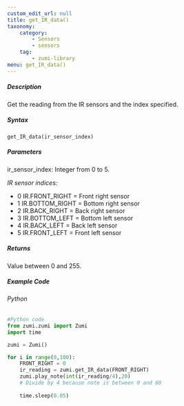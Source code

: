 ```yaml
---
custom_edit_url: null
title: get_IR_data()
taxonomy:
    category:
        - Sensors
        - sensors
    tag:
        - zumi-library
menu: get_IR_data()
---
```


##### Description
Get the reading from the IR sensors and the index specified. 

##### Syntax
```get_IR_data(ir_sensor_index)```<br />

##### Parameters
ir_sensor_index: Integer from 0 to 5.

*IR sensor indices:*
*  0  IR.FRONT_RIGHT = Front right sensor
*  1  IR.BOTTOM_RIGHT = Bottom right sensor
*  2  IR.BACK_RIGHT = Back right sensor
*  3  IR.BOTTOM_LEFT = Bottom left sensor
*  4  IR.BACK_LEFT = Back left sensor
*  5  IR.FRONT_LEFT = Front left sensor

##### Returns
Value between 0 and 255.

##### Example Code
###### Python
```python
#Python code
from zumi.zumi import Zumi
import time

zumi = Zumi()

for i in range(0,100):
    FRONT_RIGHT = 0
    ir_reading = zumi.get_IR_data(FRONT_RIGHT)
    zumi.play_note(int(ir_reading/4),20) 
    # Divide by 4 because note is between 0 and 60
    
    time.sleep(0.05)
```